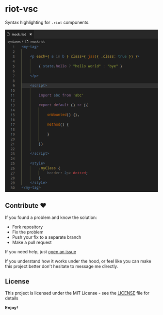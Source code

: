 # riot-vsc

Syntax highlighting for `.riot` components.

![screenshot](https://github.com/nesterow/riot-vsc/raw/master/assets/screenshot.png)

## Contribute ❤️

If you found a problem and know the solution:
- Fork repository
- Fix the problem
- Push your fix to a separate branch
- Make a pull request

If you need help, just [open an issue](https://github.com/nesterow/riot-vsc/issues)

If you understand how it works under the hood, or feel like you can make this project better don't hesitate to message me directly.

## License

This project is licensed under the MIT License - see the [LICENSE](https://github.com/nesterow/riot-vsc/blob/master/LICENSE) file for details

**Enjoy!**
